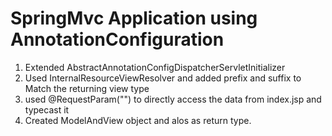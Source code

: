 # SpringMvc Application using AnnotationConfiguration

1. Extended AbstractAnnotationConfigDispatcherServletInitializer
2. Used InternalResourceViewResolver and added prefix and suffix to Match the returning view type
3. used @RequestParam("") to directly access the data from index.jsp and typecast it
4. Created ModelAndView object and alos as return type.
